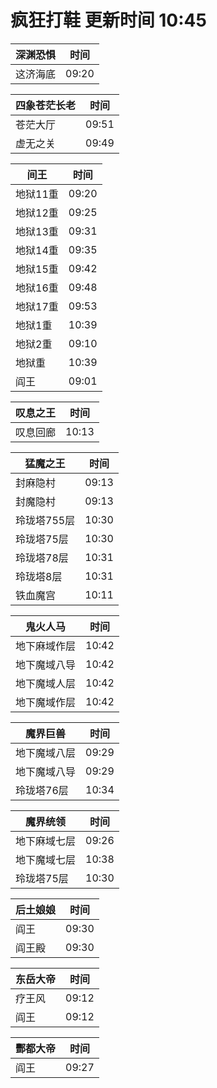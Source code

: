 # 疯狂打鞋 更新时间 10:45

| 深渊恐惧   | 时间    |
|--------|-------|
| 这济海底 | 09:20 |

| 四象苍茫长老   | 时间    |
|--------|-------|
| 苍茫大厅 | 09:51 |
| 虚无之关 | 09:49 |

| 间王   | 时间    |
|--------|-------|
| 地狱11重 | 09:20 |
| 地狱12重 | 09:25 |
| 地狱13重 | 09:31 |
| 地狱14重 | 09:35 |
| 地狱15重 | 09:42 |
| 地狱16重 | 09:48 |
| 地狱17重 | 09:53 |
| 地狱1重 | 10:39 |
| 地狱2重 | 09:10 |
| 地狱重 | 10:39 |
| 阎王 | 09:01 |

| 叹息之王   | 时间    |
|--------|-------|
| 叹息回廊 | 10:13 |

| 猛魔之王   | 时间    |
|--------|-------|
| 封麻隐村 | 09:13 |
| 封魔隐村 | 09:13 |
| 玲珑塔755层 | 10:30 |
| 玲珑塔75层 | 10:30 |
| 玲珑塔78层 | 10:31 |
| 玲珑塔8层 | 10:31 |
| 铁血魔宫 | 10:11 |

| 鬼火人马   | 时间    |
|--------|-------|
| 地下麻域作层 | 10:42 |
| 地下魔域八导 | 10:42 |
| 地下魔域人层 | 10:42 |
| 地下魔域作层 | 10:42 |

| 魔界巨兽   | 时间    |
|--------|-------|
| 地下魔域八层 | 09:29 |
| 地下魔域八导 | 09:29 |
| 玲珑塔76层 | 10:34 |

| 魔界统领   | 时间    |
|--------|-------|
| 地下麻域七层 | 09:26 |
| 地下魔域七层 | 10:38 |
| 玲珑塔75层 | 10:30 |

| 后土娘娘   | 时间    |
|--------|-------|
| 阎王 | 09:30 |
| 阎王殿 | 09:30 |

| 东岳大帝   | 时间    |
|--------|-------|
| 疗王风 | 09:12 |
| 阎王 | 09:12 |

| 酆都大帝   | 时间    |
|--------|-------|
| 阎王 | 09:27 |